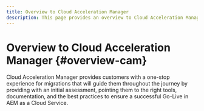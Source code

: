 ```yaml
---
title: Overview to Cloud Acceleration Manager
description: This page provides an overview to Cloud Acceleration Manager.
---
```


# Overview to Cloud Acceleration Manager {#overview-cam}

Cloud Acceleration Manager provides customers with a one-stop experience for migrations that will guide them throughout the journey by providing with an initial assessment, pointing them to the right tools, documentation, and the best practices to ensure a successful Go-Live in AEM as a Cloud Service.